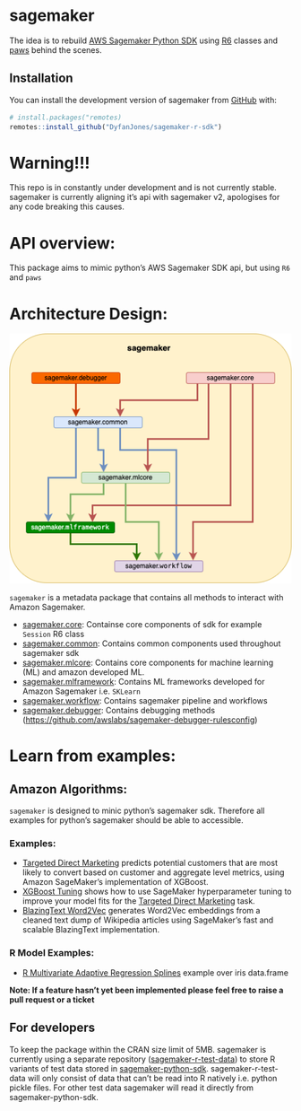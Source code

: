 
<!-- README.md is generated from README.Rmd. Please edit that file -->

# sagemaker

<!-- badges: start -->
<!-- badges: end -->

The idea is to rebuild [AWS Sagemaker Python
SDK](https://github.com/aws/sagemaker-python-sdk) using
[R6](https://github.com/r-lib/R6) classes and
[paws](https://github.com/paws-r/paws) behind the scenes.

## Installation

You can install the development version of sagemaker from
[GitHub](https://github.com/) with:

``` r
# install.packages("remotes)
remotes::install_github("DyfanJones/sagemaker-r-sdk")
```

# Warning!!!

This repo is in constantly under development and is not currently
stable. sagemaker is currently aligning it’s api with sagemaker v2,
apologises for any code breaking this causes.

# API overview:

This package aims to mimic python’s AWS Sagemaker SDK api, but using
`R6` and `paws`

# Architecture Design:

![](architecture/dependency_map.png)

`sagemaker` is a metadata package that contains all methods to interact
with Amazon Sagemaker.

-   [sagemaker.core](https://github.com/DyfanJones/sagemaker-r-core):
    Containse core components of sdk for example `Session` R6 class
-   [sagemaker.common](https://github.com/DyfanJones/sagemaker-r-common):
    Contains common components used throughout sagemaker sdk
-   [sagemaker.mlcore](https://github.com/DyfanJones/sagemaker-r-mlcore):
    Contains core components for machine learning (ML) and amazon
    developed ML.
-   [sagemaker.mlframework](https://github.com/DyfanJones/sagemaker-r-mlframework):
    Contains ML frameworks developed for Amazon Sagemaker i.e. `SKLearn`
-   [sagemaker.workflow](https://github.com/DyfanJones/sagemaker-r-workflow):
    Contains sagemaker pipeline and workflows
-   [sagemaker.debugger](https://github.com/DyfanJones/sagemaker-r-debugger):
    Contains debugging methods
    (<https://github.com/awslabs/sagemaker-debugger-rulesconfig>)

# Learn from examples:

## Amazon Algorithms:

`sagemaker` is designed to minic python’s sagemaker sdk. Therefore all
examples for python’s sagemaker should be able to accessible.

### Examples:

-   [Targeted Direct
    Marketing](https://github.com/DyfanJones/sagemaker-r-sdk/tree/master/examples/introduction_to_applying_machine_learning/xgboost_direct_marketing)
    predicts potential customers that are most likely to convert based
    on customer and aggregate level metrics, using Amazon SageMaker’s
    implementation of XGBoost.
-   [XGBoost
    Tuning](https://github.com/DyfanJones/sagemaker-r-sdk/blob/master/examples/hyparameter_tuning/xgboost_direct_maketing)
    shows how to use SageMaker hyperparameter tuning to improve your
    model fits for the [Targeted Direct
    Marketing](https://github.com/DyfanJones/sagemaker-r-sdk/tree/master/examples/introduction_to_applying_machine_learning/xgboost_direct_marketing)
    task.
-   [BlazingText
    Word2Vec](https://github.com/DyfanJones/sagemaker-r-sdk/tree/master/examples/introduction_to_amazon_algorithms/blazingtext_word2vec_text8)
    generates Word2Vec embeddings from a cleaned text dump of Wikipedia
    articles using SageMaker’s fast and scalable BlazingText
    implementation.

### R Model Examples:

-   [R Multivariate Adaptive Regression
    Splines](https://github.com/DyfanJones/sagemaker-r-sdk/tree/master/examples/hyparameter_tuning/r_bring_your_own/mars-restrserve)
    example over iris data.frame

**Note: If a feature hasn’t yet been implemented please feel free to
raise a pull request or a ticket**

## For developers

To keep the package within the CRAN size limit of 5MB. sagemaker is
currently using a separate repository
([sagemaker-r-test-data](https://github.com/DyfanJones/sagemaker-r-test-data))
to store R variants of test data stored in
[sagemaker-python-sdk](https://github.com/aws/sagemaker-python-sdk).
sagemaker-r-test-data will only consist of data that can’t be read into
R natively i.e. python pickle files. For other test data sagemaker will
read it directly from sagemaker-python-sdk.
